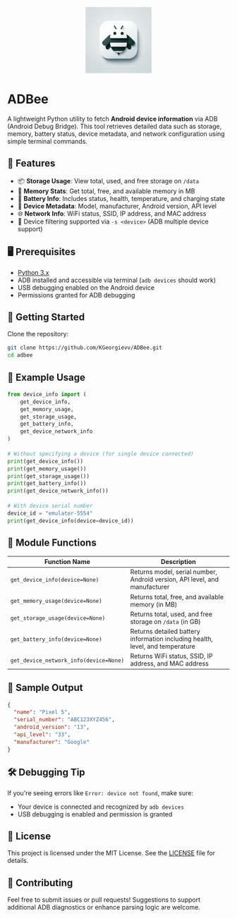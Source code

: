 <p align="center">
  <img src="images/icon.png" alt="Android Device Info Logo" width="150"/>
</p>

# ADBee

A lightweight Python utility to fetch **Android device information** via ADB (Android Debug Bridge). This tool retrieves detailed data such as storage, memory, battery status, device metadata, and network configuration using simple terminal commands.

## 🔧 Features

- 📦 **Storage Usage**: View total, used, and free storage on `/data`
- 🧠 **Memory Stats**: Get total, free, and available memory in MB
- 🔋 **Battery Info**: Includes status, health, temperature, and charging state
- 📱 **Device Metadata**: Model, manufacturer, Android version, API level
- 🌐 **Network Info**: WiFi status, SSID, IP address, and MAC address
- 🔁 Device filtering supported via `-s <device>` (ADB multiple device support)

## 🖥️ Prerequisites

- [Python 3.x](https://www.python.org/)
- ADB installed and accessible via terminal (`adb devices` should work)
- USB debugging enabled on the Android device
- Permissions granted for ADB debugging

## 🚀 Getting Started

Clone the repository:

```bash
git clone https://github.com/KGeorgievv/ADBee.git
cd adbee
```

## 🧪 Example Usage

```python
from device_info import (
    get_device_info,
    get_memory_usage,
    get_storage_usage,
    get_battery_info,
    get_device_network_info
)

# Without specifying a device (for single device connected)
print(get_device_info())
print(get_memory_usage())
print(get_storage_usage())
print(get_battery_info())
print(get_device_network_info())

# With device serial number
device_id = "emulator-5554"
print(get_device_info(device=device_id))
```

## 📂 Module Functions

| Function Name | Description |
|---------------|-------------|
| `get_device_info(device=None)` | Returns model, serial number, Android version, API level, and manufacturer |
| `get_memory_usage(device=None)` | Returns total, free, and available memory (in MB) |
| `get_storage_usage(device=None)` | Returns total, used, and free storage on `/data` (in GB) |
| `get_battery_info(device=None)` | Returns detailed battery information including health, level, and temperature |
| `get_device_network_info(device=None)` | Returns WiFi status, SSID, IP address, and MAC address |

## 📸 Sample Output

```json
{
  "name": "Pixel 5",
  "serial_number": "ABC123XYZ456",
  "android_version": "13",
  "api_level": "33",
  "manufacturer": "Google"
}
```

## 🛠️ Debugging Tip

If you're seeing errors like `Error: device not found`, make sure:
- Your device is connected and recognized by `adb devices`
- USB debugging is enabled and permission is granted

## 📝 License

This project is licensed under the MIT License. See the [LICENSE](LICENSE) file for details.

## 🙌 Contributing

Feel free to submit issues or pull requests! Suggestions to support additional ADB diagnostics or enhance parsing logic are welcome.

